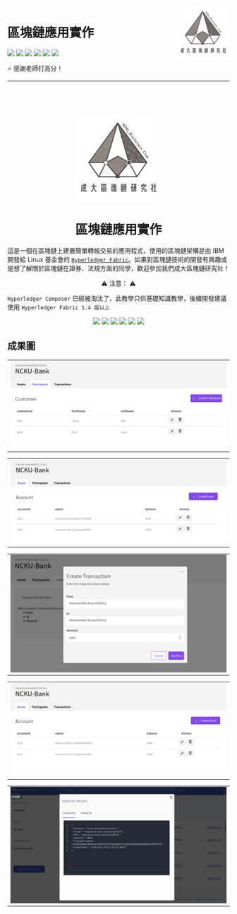 <a href="https://www.facebook.com/BlockChainInNCKU/">
    <img src="./imgs/logo.png" alt="NCKU BlockChain Club" title="NCKU BlockChain Club" align="right" height="120" />
</a>

區塊鏈應用實作
======================
<a href ="https://www.hyperledger.org/projects/fabric"><img src="https://img.shields.io/badge/hyperledger%20fabric-v1.2-brightgreen.svg"></a>
<a href ="https://hyperledger.github.io/composer/latest/"><img src="https://img.shields.io/badge/hyperledger%20composer-v0.20.9-brightgreen.svg"></a>
<a href ="https://hyperledger.github.io/composer/latest/"><img src="https://img.shields.io/badge/docker-v19.03.5-blue.svg"></a>
<a href ="https://hyperledger.github.io/composer/latest/"><img src="https://img.shields.io/badge/node-v8.11.4-red.svg"></a>
<a href ="https://hyperledger.github.io/composer/latest/"><img src="https://img.shields.io/badge/npm-v5.6.0-red.svg"></a>
<a href ="https://hyperledger.github.io/composer/latest/"><img src="https://img.shields.io/badge/OS-Ubuntu%2018.04-blueviolet.svg"></a>

:star: 感謝老師打高分！

<hr>

<p align="center"></p>
<h1 align="center">
  <br>
  <a href="https://www.facebook.com/BlockChainInNCKU/"><img src="./imgs/logo.png" alt="NCKU BlockChain Club" width="200"></a>
  <br><br>
  區塊鏈應用實作
  <br>
</h1>

這是一個在區塊鏈上建置簡單轉帳交易的應用程式，使用的區塊鏈架構是由 IBM 開發給 Linux 基金會的 [`Hyperledger Fabric`](https://www.hyperledger.org/projects/fabric)。如果對區塊鏈技術的開發有興趣或是想了解關於區塊鏈在證券、法規方面的同學，歡迎參加我們成大區塊鏈研究社！<br>
<p align="center">⚠️  注意： ⚠️</p>

`Hyperledger Composer` 已經被淘汰了，此教學只供基礎知識教學，後續開發建議使用 `Hyperledger Fabric 1.4 版以上` 
<p align="center">
<a href ="https://www.hyperledger.org/projects/fabric"><img src="https://img.shields.io/badge/hyperledger%20fabric-v1.2-brightgreen.svg"></a>
<a href ="https://hyperledger.github.io/composer/latest/"><img src="https://img.shields.io/badge/hyperledger%20composer-v0.20.9-brightgreen.svg"></a>
<a href ="https://hyperledger.github.io/composer/latest/"><img src="https://img.shields.io/badge/docker-v19.03.5-blue.svg"></a>
<a href ="https://hyperledger.github.io/composer/latest/"><img src="https://img.shields.io/badge/node-v8.11.4-red.svg"></a>
<a href ="https://hyperledger.github.io/composer/latest/"><img src="https://img.shields.io/badge/npm-v5.6.0-red.svg"></a>
<a href ="https://hyperledger.github.io/composer/latest/"><img src="https://img.shields.io/badge/OS-Ubuntu%2018.04-blueviolet.svg"></a>
</p>

## 成果圖
<table><tr>
<td><img src="./imgs/People.png"></td>
</tr></table>

<table><tr>
<td><img src="./imgs/Account.png"></td>
</tr></table>

<table><tr>
<td><img src="./imgs/TransactionUI.png"></td>
</tr></table>

<table><tr>
<td><img src="./imgs/Result.png"></td>
</tr></table>

<table><tr>
<td><img src="./imgs/BlockchainRecord.png"></td>
</tr></table>